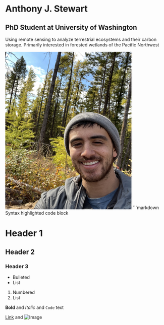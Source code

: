 # Anthony J. Stewart 
## PhD Student at University of Washington
<p class="has-text-align-center"> Using remote sensing to analyze terrestrial ecosystems and their carbon storage. Primarily interested in forested wetlands of the Pacific Northwest </p>

<img src="IMG_0034.JPG" width="400" height="500">
```markdown
Syntax highlighted code block

# Header 1
## Header 2
### Header 3

- Bulleted
- List

1. Numbered
2. List

**Bold** and _Italic_ and `Code` text

[Link](url) and ![Image](src)
```
